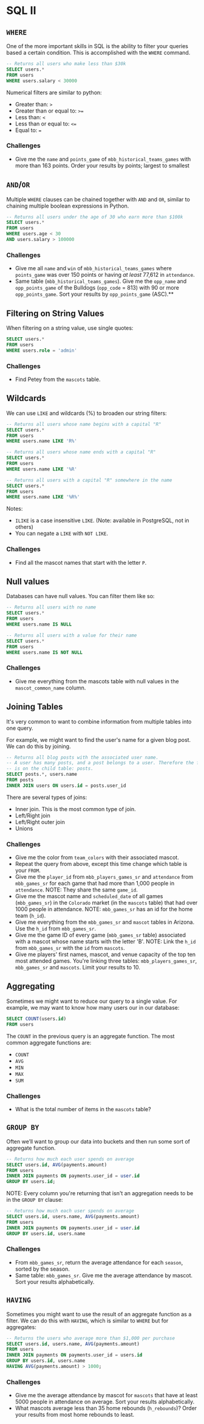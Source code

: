 # SQL II

## `WHERE`

One of the more important skills in SQL is the ability to filter your queries based a certain condition. This is accomplished with the `WHERE` command.

```SQL
-- Returns all users who make less than $30k
SELECT users.*
FROM users
WHERE users.salary < 30000
```

Numerical filters are similar to python:

- Greater than: `>`
- Greater than or equal to: `>=`
- Less than: `<`
- Less than or equal to: `<=`
- Equal to: `=`

### Challenges

- Give me the `name` and `points_game` of `mbb_historical_teams_games` with more than 163 points. Order your results by points; largest to smallest

## `AND`/`OR`

Multiple `WHERE` clauses can be chained together with `AND` and `OR`, similar to chaining multiple boolean expressions in Python.

```SQL
-- Returns all users under the age of 30 who earn more than $100k
SELECT users.*
FROM users
WHERE users.age < 30
AND users.salary > 100000
```

### Challenges

- Give me all `name` and `win` of `mbb_historical_teams_games` where `points_game` was over 150 points or having _at least_ 77,612 in `attendance`.
- Same table (`mbb_historical_teams_games`). Give me the `opp_name` and `opp_points_game` of the Bulldogs (`opp_code` = 813) with 90 or more `opp_points_game`. Sort your results by `opp_points_game` (ASC).**

## Filtering on String Values

When filtering on a string value, use single quotes:

```SQL
SELECT users.*
FROM users
WHERE users.role = 'admin'
```

### Challenges

- Find Petey from the `mascots` table.

## Wildcards

We can use `LIKE` and wildcards (%) to broaden our string filters:

```SQL
-- Returns all users whose name begins with a capital "R"
SELECT users.*
FROM users
WHERE users.name LIKE 'R%'
```

```SQL
-- Returns all users whose name ends with a capital "R"
SELECT users.*
FROM users
WHERE users.name LIKE '%R'
```

```SQL
-- Returns all users with a capital "R" somewhere in the name
SELECT users.*
FROM users
WHERE users.name LIKE '%R%'
```

Notes:

- `ILIKE` is a case insensitive `LIKE`. (Note: available in PostgreSQL, not in others)
- You can negate a `LIKE` with `NOT LIKE`.

### Challenges

- Find all the mascot names that start with the letter `P`.

## Null values

Databases can have null values. You can filter them like so:

```SQL
-- Returns all users with no name
SELECT users.*
FROM users
WHERE users.name IS NULL
```

```SQL
-- Returns all users with a value for their name
SELECT users.*
FROM users
WHERE users.name IS NOT NULL
```

### Challenges

- Give me everything from the mascots table with null values in the `mascot_common_name` column.

## Joining Tables

It's very common to want to combine information from multiple tables into one query.

For example, we might want to find the user's name for a given blog post. We can do this by joining.

```SQL
-- Returns all blog posts with the associated user name.
-- A user has many posts, and a post belongs to a user. Therefore the foreign key (user_id)
-- is on the child table: posts.
SELECT posts.*, users.name
FROM posts
INNER JOIN users ON users.id = posts.user_id
```

There are several types of joins:

- Inner join. This is the most common type of join.
- Left/Right join
- Left/Right outer join
- Unions

### Challenges

- Give me the color from `team_colors` with their associated mascot.
- Repeat the query from above, except this time change which table is your `FROM`.
- Give me the `player_id` from `mbb_players_games_sr` and `attendance` from `mbb_games_sr` for each game that had more than 1,000 people in `attendance`. NOTE: They share the same `game_id`.
- Give me the mascot name and `scheduled_date` of all games (`mbb_games_sr`) in the `Colorado` market (in the `mascots` table) that had over 1000 people in attendance. NOTE: `mbb_games_sr` has an id for the home team (`h_id`).
- Give me everything from the `mbb_games_sr` and `mascot` tables in Arizona. Use the `h_id` from `mbb_games_sr`.
- Give me the game ID of every game (`mbb_games_sr` table) associated with a mascot whose name starts with the letter 'B'. NOTE: Link the `h_id` from `mbb_games_sr` with the `id` from `mascots`.
- Give me players' first names, mascot, and venue capacity of the top ten most attended games. You're linking three tables: `mbb_players_games_sr`, `mbb_games_sr` and `mascots`. Limit your results to 10.


## Aggregating

Sometimes we might want to reduce our query to a single value. For example, we may want to know how many users our in our database:

```SQL
SELECT COUNT(users.id)
FROM users
```

The `COUNT` in the previous query is an aggregate function. The most common aggregate functions are:

- `COUNT`
- `AVG`
- `MIN`
- `MAX`
- `SUM`

### Challenges

- What is the total number of items in the `mascots` table?

## `GROUP BY`

Often we’ll want to group our data into buckets and then run some sort of aggregate function.

```SQL
-- Returns how much each user spends on average
SELECT users.id, AVG(payments.amount)
FROM users
INNER JOIN payments ON payments.user_id = user.id
GROUP BY users.id;
```

NOTE: Every column you're returning that isn't an aggregation needs to be in the `GROUP BY` clause:

```SQL
-- Returns how much each user spends on average
SELECT users.id, users.name, AVG(payments.amount)
FROM users
INNER JOIN payments ON payments.user_id = user.id
GROUP BY users.id, users.name
```

### Challenges

- From `mbb_games_sr`, return the average attendance for each `season`, sorted by the season.
- Same table: `mbb_games_sr`. Give me the average attendance by mascot. Sort your results alphabetically.


## `HAVING`

Sometimes you might want to use the result of an aggregate function as a filter. We can do this with `HAVING`, which is similar to `WHERE` but for aggregates:

```SQL
-- Returns the users who average more than $1,000 per purchase
SELECT users.id, users.name, AVG(payments.amount)
FROM users
INNER JOIN payments ON payments.user_id = users.id
GROUP BY users.id, users.name
HAVING AVG(payments.amount) > 1000;
```

### Challenges

- Give me the average attendance by mascot for `mascots` that have at least 5000 people in attendance on average. Sort your results alphabetically.
- What mascots average less than 35 home rebounds (`h_rebounds`)? Order your results from most home rebounds to least.
